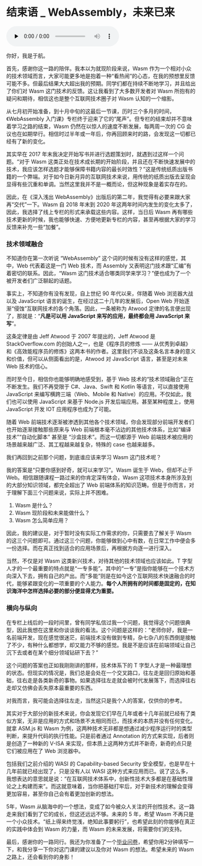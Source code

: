 # 结束语 _ WebAssembly，未来已来

<audio id="audio" title="结束语 | WebAssembly，未来已来" controls="" preload="none"><source id="mp3" src="https://static001.geekbang.org/resource/audio/65/a6/65f81e05beb9459e658814f0b11c15a6.mp3"></audio>

你好，我是于航。

首先，感谢你这一路的陪伴。我本以为就现阶段来说，Wasm 作为一个相对小众的技术领域而言，大家可能更多地是抱着一种“看热闹”的心态，在我的预想里反馈可能不多。但最后结果大大超出我的预期。同学们都在持续不断地学习，并且给出了你们对 Wasm 这门技术的反馈。这让我看到了大多数开发者对 Wasm 所抱有的疑问和期待，相信这也是整个互联网技术圈子对 Wasm 认知的一个缩影。

从七月初开始准备，到十月中旬的这最后一节课，历时三个多月的时间，《WebAssembly 入门课》专栏终于迎来了它的“尾声”。但专栏的结束却并不意味着学习之路的结束，Wasm 仍然在以惊人的速度不断发展，每两周一次的 CG 会议也在如期举行。相信时过半年或一年后，你再回顾来时的路，会发现这一切都已经有了新的变化。

其实早在 2017 年末我决定开始写书并进行选题策划时，就遇到过这样一个问题。“对于 Wasm 这类正处在技术成长期的开始阶段，并且还在不断快速发展中的技术，我应该怎样选题才能够保障书籍内容的最长时效性？”这是传统纸质出版书籍的一个弊端。对于如今日新月异的互联网技术来说，用传统的纸质出版去呈现会显得有些沉重和单调。当然这里我并不是一概而论，但这种现象是着实存在的。

因此，在《深入浅出 WebAssembly》出版后的第二年，我觉得有必要来跟大家再“交代”一下。Wasm 自 2018 年末到 2020 年这两年时间内发生的变化太多了，因此，我选择了线上专栏的形式来承载这些内容。这样，当日后 Wasm 再有哪些技术更新的时候，我也能够快速、方便地更新专栏的内容，甚至再根据大家的学习反馈来补充一些“加餐”。

### 技术领域融合

不知道你在第一次听说 “WebAssembly” 这个词的时候有没有这样的感觉，其中，Web 代表着这是一门 Web 技术，而 Assembly 又表明这门技术跟“汇编”有着密切的联系。因此，“Wasm 这门技术适合哪类同学来学习？”便也成为了一个被开发者们广泛聊起的话题。

事实上，不知道你有没有发现，自上世纪 90 年代以来，伴随着 Web 浏览器大战以及 JavaScript 语言的诞生，在经过这二十几年的发展后，Open Web 开始逐渐“侵蚀”互联网技术的各个角落。因此，一条被称为 Atwood 定律的名言便出现了，那就是：“**凡是可以用 JavaScript 来写的应用，最终都会用 JavaScript 来写**”。

这条定律是由 Jeff Atwood 于 2007 年提出的，Jeff Atwood 是 StackOverflow.com 的创始人之一，也是《程序员的修炼 —— 从优秀到卓越》和《高效能程序员的修炼》这两本书的作者。这里我们不谈及这条名言本身的意义和价值，但可以从侧面看出的是，Atwood 对 JavaScript 语言，甚至是对未来 Web 技术的信心。

而时至今日，相信你也能够明确地感受到，基于 Web 技术的“技术领域融合”正在不断发生。我们不再受限于 C#、Java、Swift 和 Kotlin 等语言，可以直接使用 JavaScript 来编写横跨三端（Web、Mobile 和 Native）的应用。不仅如此，我们也可以使用 JavaScript 来基于 Node.js 开发后端应用。甚至某种程度上，使用 JavaScript 开发 IOT 应用程序也成为了可能。

随着 Web 前端技术逐渐被渗透到其他各个技术领域，你会发现部分前端开发者们也开始逐渐接触那些原来与 Web 前端根本毫不沾边的其他技术体系，比如“编译技术”“自动化脚本” 甚至是 “沙盒技术”。而这一切都源于 Web 前端技术被应用的场景越来越广泛、其工程越来越复杂，特殊的 case 也越来越多。

我们再回到之前那个问题，到底谁应该来学习 Wasm 这门技术呢？

我的答案是“只要你感到好奇，就可以来学习”。Wasm 诞生于 Web，但却不止于 Web。相信跟随课程一路过来的你肯定深有体会，Wasm 这项技术本身所涉及到的大部分知识领域，都完全超出了 Web 前端体系的知识范畴。但是于你而言，对于理解下面三个问题来说，实际上并不困难。

1. Wasm 是什么？
1. Wasm 现阶段和未来能做什么？
1. Wasm 怎么简单应用？

因此，我的建议是，对于暂时没有实际工作需求的你，只需要去了解关于 Wasm 的这三个问题即可。通过这三个问题，你能够做到心中有数，在日常工作中便会多一份选择。而在真正找到适合的应用场景后，再根据方向逐一进行深入。

当然，不仅是对 Wasm 这类新兴技术，对待其他的技术领域也应该如此。T 字型人才的一个最重要的特点就是“一专多能”。其中的“一专”是指你能够在一个技术方向深入下去，拥有自己的产出。而“多能”则是在如今这个互联网技术快速融合的时代，能够紧跟变化的一项重要的个人能力。**每个人所拥有的时间都是固定的，<strong><strong>在**</strong>知识海洋中怎样选择必要的部分便显得尤为重要。</strong>

### 横向与纵向

在专栏上线后的一段时间里，曾有同学私信过我一个问题，我觉得这个问题很典型，因此我想在这里和你谈谈我的看法。这个问题是这样的：“老师你好，我是一名前端开发，现在感觉很迷茫，前端技术没有做到专精，杂七杂八的东西倒是接触了不少，有种什么都想学，却又能力不够的感觉。我是不是应该在前端领域让自己沉下去或者在某个细分领域钻研下去？”

这个问题的答案也正如我刚刚讲的那样，技术体系下的 T 字型人才是一种最理想的状态。但现实的情况是，我们总是会处在一个交叉路口，往左走是回归原始和基础，往右走是各类新奇的事物。如果选择往左走就会被时代发展落下，而选择往右走却又仿佛会丢失原本最重要的东西。

对我而言，我可能会选择往左走，当然这只是我个人的答案，仅供你的参考。

其实对于大部分的新技术来说，你会发现它们早在几年或者十几年前就已经有了类似方案，无非是应用的方式和场景不太相同而已，而技术的本质并没有任何变化。就拿 ASM.js 和 Wasm 为例，这两种技术无非都是想通过减少程序运行时的类型判断，来提升代码的执行性能。只是前者通过 Annotation 的方式来实现，后者则是创造了一种新的 V-ISA 来实现，但本质上这两种方式并不新奇，新奇的点只是它们被应用在了 Web 浏览器中。

包括我们之前介绍的 WASI 的 Capability-based Security 安全模型，也是早在十几年前就已经出现了，只是没有人以 WASI 这种方式来应用而已。说了这么多，我想表达的意思就是说：“在互联网技术体系中，创新性技术大多都是在基础性理论之上构建而来”。而这就意味着，当你把基础打牢后，对于新技术的理解会变得更加容易，甚至你自己会有着更加创新的想法。

5年，Wasm 从脑海中的一个想法，变成了如今被众人关注的开创性技术。这一路走来我们看到了它的成长，但这还远远不够。未来的 5 年，希望 Wasm 不再只是一个小众技术。“纸上得来终觉浅，绝知此事要躬行”，也希望此刻的你能够在真正的实践中体会到 Wasm 的力量，而 Wasm 的未来发展，将需要你们的支持。

最后，感谢你的一路同行。我还为你准备了一个[毕业问卷](https://jinshuju.net/f/bhye4o)，希望你用2分钟填写一下，和我分享一下你对这门课的建议以及你对 Wasm 的想法。希望未来的 Wasm 之路上，还会看到你的身影！
